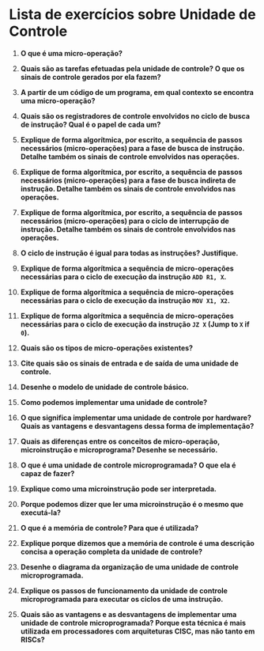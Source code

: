 # Lista de exercícios sobre Unidade de Controle

1. **O que é uma micro-operação?**

2. **Quais são as tarefas efetuadas pela unidade de controle? O que os sinais de controle gerados por ela fazem?**

3. **A partir de um código de um programa, em qual contexto se encontra uma micro-operação?**

4. **Quais são os registradores de controle envolvidos no ciclo de busca de instrução? Qual é o papel de cada um?**

5. **Explique de forma algorítmica, por escrito, a sequência de passos necessários (micro-operações) para a fase de busca de instrução. Detalhe também os sinais de controle envolvidos nas operações.**

6. **Explique de forma algorítmica, por escrito, a sequência de passos necessários (micro-operações) para a fase de busca indireta de instrução. Detalhe também os sinais de controle envolvidos nas operações.**

7. **Explique de forma algorítmica, por escrito, a sequência de passos necessários (micro-operações) para o ciclo de interrupção de instrução. Detalhe também os sinais de controle envolvidos nas operações.**

8. **O ciclo de instrução é igual para todas as instruções? Justifique.**

9. **Explique de forma algorítmica a sequência de micro-operações necessárias para o ciclo de execução da instrução `ADD R1, X`.**

10. **Explique de forma algorítmica a sequência de micro-operações necessárias para o ciclo de execução da instrução `MOV X1, X2`.**

11. **Explique de forma algorítmica a sequência de micro-operações necessárias para o ciclo de execução da instrução `JZ X` (Jump to `X` if `0`).**

12. **Quais são os tipos de micro-operações existentes?**

13. **Cite quais são os sinais de entrada e de saída de uma unidade de controle.**

14. **Desenhe o modelo de unidade de controle básico.**

15. **Como podemos implementar uma unidade de controle?**

16. **O que significa implementar uma unidade de controle por hardware? Quais as vantagens e desvantagens dessa forma de implementação?**

17. **Quais as diferenças entre os conceitos de micro-operação, microinstrução e microprograma? Desenhe se necessário.**

18. **O que é uma unidade de controle microprogramada? O que ela é capaz de fazer?**

19. **Explique como uma microinstrução pode ser interpretada.**

20. **Porque podemos dizer que ler uma microinstrução é o mesmo que executá-la?**

21. **O que é a memória de controle? Para que é utilizada?**

22. **Explique porque dizemos que a memória de controle é uma descrição concisa a operação completa da unidade de controle?**

23. **Desenhe o diagrama da organização de uma unidade de controle microprogramada.**

24. **Explique os passos de funcionamento da unidade de controle microprogramada para executar os ciclos de uma instrução.**

25. **Quais são as vantagens e as desvantagens de implementar uma unidade de controle microprogramada? Porque esta técnica é mais utilizada em processadores com arquiteturas CISC, mas não tanto em RISCs?**